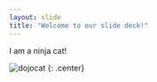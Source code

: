 ```yaml
---
layout: slide
title: "Welcome to our slide deck!"
---
```


I am a ninja cat!

![dojocat](https://octodex.github.com/images/dojocat.jpg)
{: .center}
